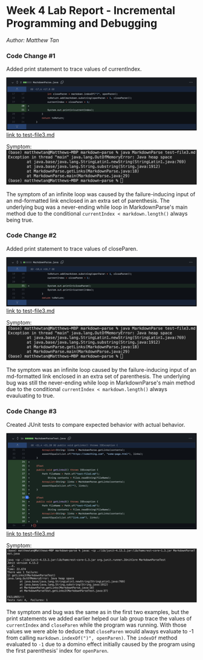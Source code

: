 # Week 4 Lab Report - Incremental Programming and Debugging
*Author: Matthew Tan*

### Code Change #1
Added print statement to trace values of currentIndex.

![image](lab2-pngs/lab2-change1.png)
<a href="https://github.com/Tantime/markdown-parse/commit/10452ee1127f00b75af2cd3884f7e2aa2caad09f" target="_blank">link to test-file3.md</a>

Symptom:
![image](lab2-pngs/lab2-symptom.png)

The symptom of an infinite loop was caused by the failure-inducing input of an md-formatted link enclosed in an extra set of parenthesis. The underlying bug was a never-ending while loop in MarkdownParse's main method due to the conditional `currentIndex < markdown.length()` always being true.

### Code Change #2
Added print statement to trace values of closeParen.

![image](lab2-pngs/lab2-change2.png)
<a href="https://github.com/Tantime/markdown-parse/commit/10452ee1127f00b75af2cd3884f7e2aa2caad09f" target="_blank">link to test-file3.md</a>

Symptom:
![image](lab2-pngs/lab2-symptom.png)

The symptom was an infinite loop caused by the failure-inducing input of an md-formatted link enclosed in an extra set of parenthesis. The underlying bug was still the never-ending while loop in MarkdownParse's main method due to the conditional `currentIndex < markdown.length()` always evauluating to true.

### Code Change #3
Created JUnit tests to compare expected behavior with actual behavior.

![image](lab2-pngs/lab2-getlinks2-getlinks3.png)
<a href="https://github.com/Tantime/markdown-parse/commit/10452ee1127f00b75af2cd3884f7e2aa2caad09f" target="_blank">link to test-file3.md</a>

Symptom:
![image](lab2-pngs/lab2-junit-output.png)

The symptom and bug was the same as in the first two examples, but the print statements we added earlier helped our lab group trace the values of `currentIndex` and `closeParen` while the program was running. With those values we were able to deduce that `closeParen` would always evaluate to -1 from calling `markdown.indexOf(")", openParen)`. The `indexOf` method evaluated to `-1` due to a domino effect initially caused by the program using the first parenthesis' index for `openParen`.